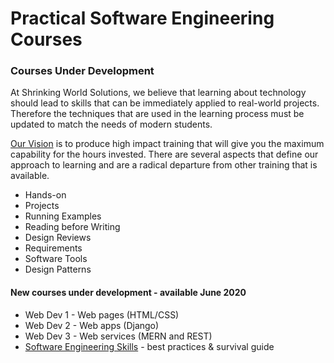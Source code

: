# Practical Software Engineering Courses

### Courses Under Development

At Shrinking World Solutions, we believe that learning about technology should
lead to  skills that can be immediately applied to real-world projects.
Therefore the techniques that are used in the learning process must be  updated
to match the needs of modern students.

[Our Vision](Vision) is to produce high impact training that will give you the
maximum capability for the hours invested.
There are several aspects that define our approach to learning and are a radical
departure from other training that is available.

* Hands-on
* Projects
* Running Examples
* Reading before Writing
* Design Reviews
* Requirements
* Software Tools
* Design Patterns


#### New courses under development - available June 2020

* Web Dev 1 - Web pages (HTML/CSS)
* Web Dev 2 - Web apps (Django)
* Web Dev 3 - Web services (MERN and REST)
* [Software Engineering Skills](cs350) - best practices  & survival guide
